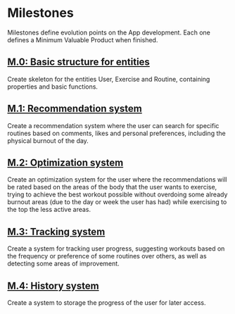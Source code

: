 # Milestones

Milestones define evolution points on the App development. Each one defines a Minimum Valuable Product when finished.

## [M.0: Basic structure for entities](https://github.com/marcos-toranzo/SmartFit/milestone/3)

Create skeleton for the entities User, Exercise and Routine, containing properties and basic functions.

## [M.1: Recommendation system](https://github.com/marcos-toranzo/SmartFit/milestone/4)

Create a recommendation system where the user can search for specific routines based on comments, likes and personal preferences, including the physical burnout of the day.

## [M.2: Optimization system](https://github.com/marcos-toranzo/SmartFit/milestone/5)

Create an optimization system for the user where the recommendations will be rated based on the areas of the body that the user wants to exercise, trying to achieve the best workout possible without overdoing some already burnout areas (due to the day or week the user has had) while exercising to the top the less active areas.

## [M.3: Tracking system](https://github.com/marcos-toranzo/SmartFit/milestone/6)

Create a system for tracking user progress, suggesting workouts based on the frequency or preference of some routines over others, as well as detecting some areas of improvement.

## [M.4: History system](https://github.com/marcos-toranzo/SmartFit/milestone/7)

Create a system to storage the progress of the user for later access.
